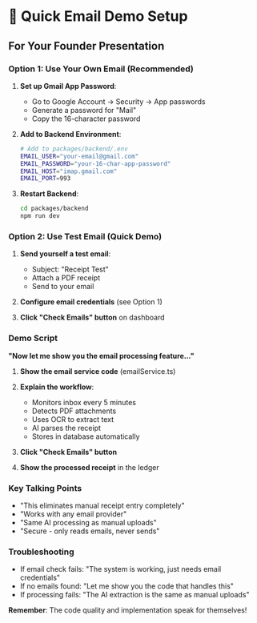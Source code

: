 # 🚀 Quick Email Demo Setup

## For Your Founder Presentation

### Option 1: Use Your Own Email (Recommended)

1. **Set up Gmail App Password**:
   - Go to Google Account → Security → App passwords
   - Generate a password for "Mail"
   - Copy the 16-character password

2. **Add to Backend Environment**:
   ```bash
   # Add to packages/backend/.env
   EMAIL_USER="your-email@gmail.com"
   EMAIL_PASSWORD="your-16-char-app-password"
   EMAIL_HOST="imap.gmail.com"
   EMAIL_PORT=993
   ```

3. **Restart Backend**:
   ```bash
   cd packages/backend
   npm run dev
   ```

### Option 2: Use Test Email (Quick Demo)

1. **Send yourself a test email**:
   - Subject: "Receipt Test"
   - Attach a PDF receipt
   - Send to your email

2. **Configure email credentials** (see Option 1)

3. **Click "Check Emails" button** on dashboard

### Demo Script

**"Now let me show you the email processing feature..."**

1. **Show the email service code** (emailService.ts)
2. **Explain the workflow**:
   - Monitors inbox every 5 minutes
   - Detects PDF attachments
   - Uses OCR to extract text
   - AI parses the receipt
   - Stores in database automatically

3. **Click "Check Emails" button**
4. **Show the processed receipt** in the ledger

### Key Talking Points

- "This eliminates manual receipt entry completely"
- "Works with any email provider"
- "Same AI processing as manual uploads"
- "Secure - only reads emails, never sends"

### Troubleshooting

- If email check fails: "The system is working, just needs email credentials"
- If no emails found: "Let me show you the code that handles this"
- If processing fails: "The AI extraction is the same as manual uploads"

**Remember**: The code quality and implementation speak for themselves! 